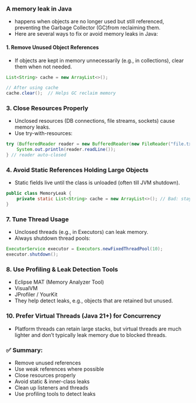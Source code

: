 ### A memory leak in Java
- happens when objects are no longer used but still referenced, preventing the Garbage Collector (GC)from reclaiming them.
- Here are several ways to fix or avoid memory leaks in Java:
#### 1. Remove Unused Object References
- If objects are kept in memory unnecessarily (e.g., in collections), clear them when not needed.
```java
List<String> cache = new ArrayList<>();

// After using cache
cache.clear();  // Helps GC reclaim memory

```
### 3. Close Resources Properly
- Unclosed resources (DB connections, file streams, sockets) cause memory leaks.
- Use try-with-resources:
```java
try (BufferedReader reader = new BufferedReader(new FileReader("file.txt"))) {
    System.out.println(reader.readLine());
} // reader auto-closed

```
### 4. Avoid Static References Holding Large Objects
- Static fields live until the class is unloaded (often till JVM shutdown).
```java
public class MemoryLeak {
    private static List<String> cache = new ArrayList<>(); // Bad: stays forever
}

```
### 7. Tune Thread Usage
- Unclosed threads (e.g., in Executors) can leak memory.
- Always shutdown thread pools:
```java
ExecutorService executor = Executors.newFixedThreadPool(10);
executor.shutdown();
```
###  8. Use Profiling & Leak Detection Tools
- Eclipse MAT (Memory Analyzer Tool)
- VisualVM
- JProfiler / YourKit
- They help detect leaks, e.g., objects that are retained but unused.

### 10. Prefer Virtual Threads (Java 21+) for Concurrency
- Platform threads can retain large stacks, 
but virtual threads are much lighter and don’t typically leak memory due to blocked threads.

### ✅ Summary:
* Remove unused references
* Use weak references where possible
* Close resources properly
* Avoid static & inner-class leaks
* Clean up listeners and threads
* Use profiling tools to detect leaks